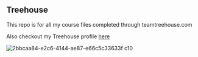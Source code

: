 ## Treehouse

This repo is for all my course files completed through teamtreehouse.com

Also checkout my Treehouse profile [here](https://teamtreehouse.com/williamcooperwoolley)

![2bbcaa84-e2c6-4144-ae87-e66c5c33633f c10](https://user-images.githubusercontent.com/39030444/39675379-4b55cc00-5152-11e8-8f79-b4b0ff5b1c43.jpg)
